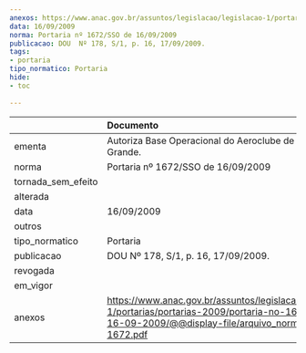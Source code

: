 ```yaml
---
anexos: https://www.anac.gov.br/assuntos/legislacao/legislacao-1/portarias/portarias-2009/portaria-no-1672-sso-de-16-09-2009/@@display-file/arquivo_norma/PA2009-1672.pdf
data: 16/09/2009
norma: Portaria nº 1672/SSO de 16/09/2009
publicacao: DOU  Nº 178, S/1, p. 16, 17/09/2009.
tags:
- portaria
tipo_normatico: Portaria
hide: 
- toc 
 
---
```


|                    | Documento                                                                                                                                                         |
|:-------------------|:------------------------------------------------------------------------------------------------------------------------------------------------------------------|
| ementa             | Autoriza Base Operacional do Aeroclube de Várzea Grande.                                                                                                          |
| norma              | Portaria nº 1672/SSO de 16/09/2009                                                                                                                                |
| tornada_sem_efeito |                                                                                                                                                                   |
| alterada           |                                                                                                                                                                   |
| data               | 16/09/2009                                                                                                                                                        |
| outros             |                                                                                                                                                                   |
| tipo_normatico     | Portaria                                                                                                                                                          |
| publicacao         | DOU  Nº 178, S/1, p. 16, 17/09/2009.                                                                                                                              |
| revogada           |                                                                                                                                                                   |
| em_vigor           |                                                                                                                                                                   |
| anexos             | https://www.anac.gov.br/assuntos/legislacao/legislacao-1/portarias/portarias-2009/portaria-no-1672-sso-de-16-09-2009/@@display-file/arquivo_norma/PA2009-1672.pdf |
